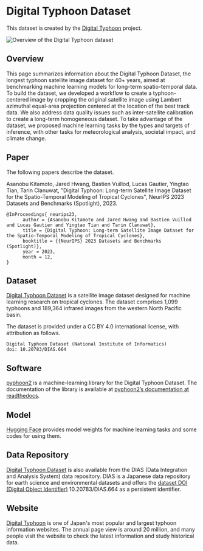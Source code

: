 # Digital Typhoon Dataset

This dataset is created by the [Digital Typhoon](http://agora.ex.nii.ac.jp/digital-typhoon/) project. 

![Overview of the Digital Typhoon dataset](http://agora.ex.nii.ac.jp/digital-typhoon/dataset/overview.png)

## Overview

This page summarizes information about the Digital Typhoon Dataset, the longest typhoon satellite image dataset for 40+ years, aimed at benchmarking machine learning models for long-term spatio-temporal data. To build the dataset, we developed a workflow to create a typhoon-centered image by cropping the original satellite image using Lambert azimuthal equal-area projection centered at the location of the best track data. We also address data quality issues such as inter-satellite calibration to create a long-term homogeneous dataset. To take advantage of the dataset, we proposed machine learning tasks by the types and targets of inference, with other tasks for meteorological analysis, societal impact, and climate change.

## Paper

The following papers describe the dataset. 

Asanobu Kitamoto, Jared Hwang, Bastien Vuillod, Lucas Gautier, Yingtao Tian, Tarin Clanuwat, "Digital Typhoon: Long-term Satellite Image Dataset for the Spatio-Temporal Modeling of Tropical Cyclones", NeurIPS 2023 Datasets and Benchmarks (Spotlight), 2023.

```
@InProceedings{ neurips23,
      author = {Asanobu Kitamoto and Jared Hwang and Bastien Vuillod and Lucas Gautier and Yingtao Tian and Tarin Clanuwat},
      title = {Digital Typhoon: Long-term Satellite Image Dataset for the Spatio-Temporal Modeling of Tropical Cyclones},
      booktitle = {{NeurIPS} 2023 Datasets and Benchmarks (Spotlight)},
      year = 2023,
      month = 12,
}
```

## Dataset

[Digital Typhoon Dataset](http://agora.ex.nii.ac.jp/digital-typhoon/dataset/) is a satellite image dataset designed for machine learning research on tropical cyclones. The dataset comprises 1,099 typhoons and 189,364 infrared images from the western North Pacific basin.

The dataset is provided under a CC BY 4.0 international license, with attribution as follows.

```
Digital Typhoon Dataset (National Institute of Informatics) 
doi: 10.20783/DIAS.664
```

## Software

[pyphoon2](https://github.com/kitamoto-lab/pyphoon2) is a machine-learning library for the Digital Typhoon Dataset. The documentation of the library is available at [pyphoon2’s documentation at readthedocs](https://pyphoon2.readthedocs.io/en/latest/).

## Model

[Hugging Face](https://huggingface.co/kitamoto-lab) provides model weights for machine learning tasks and some codes for using them. 

## Data Repository

[Digital Typhoon Dataset](https://doi.org/10.20783/DIAS.664) is also available from the DIAS (Data Integration and Analysis System) data repository. DIAS is a Japanese data repository for earth science and environmental datasets and offers the [dataset DOI (Digital Object Identifier)](https://dias.ex.nii.ac.jp/doi/) 10.20783/DIAS.664 as a persistent identifier. 

## Website

[Digital Typhoon](http://agora.ex.nii.ac.jp/digital-typhoon/) is one of Japan's most popular and largest typhoon information websites. The annual page view is around 20 million, and many people visit the website to check the latest information and study historical data. 
